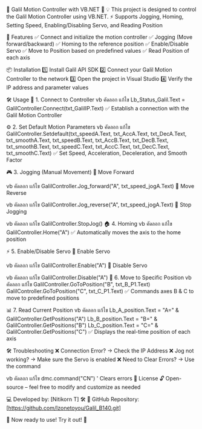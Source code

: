 🎯 Galil Motion Controller with VB.NET 🚀
💡 This project is designed to control the Galil Motion Controller using VB.NET.
⚡ Supports Jogging, Homing, Setting Speed, Enabling/Disabling Servo, and Reading Position

🎨 Features
✅ Connect and initialize the motion controller
✅ Jogging (Move forward/backward)
✅ Homing to the reference position
✅ Enable/Disable Servo
✅ Move to Position based on predefined values
✅ Read Position of each axis

📦 Installation
1️⃣ Install Galil API SDK
2️⃣ Connect your Galil Motion Controller to the network
3️⃣ Open the project in Visual Studio
4️⃣ Verify the IP address and parameter values

🛠 Usage
🔗 1. Connect to Controller
vb
คัดลอก
แก้ไข
Lb_Status_Galil.Text = GalilController.Connect(txt_GalilIP.Text)
✅ Establish a connection with the Galil Motion Controller

⚙️ 2. Set Default Motion Parameters
vb
คัดลอก
แก้ไข
GalilController.Setdefault(txt_speedA.Text, txt_AccA.Text, txt_DecA.Text, txt_smoothA.Text,
                           txt_speedB.Text, txt_AccB.Text, txt_DecB.Text, txt_smoothB.Text,
                           txt_speedC.Text, txt_AccC.Text, txt_DecC.Text, txt_smoothC.Text)
✅ Set Speed, Acceleration, Deceleration, and Smooth Factor

🎮 3. Jogging (Manual Movement)
🔼 Move Forward

vb
คัดลอก
แก้ไข
GalilController.Jog_forward("A", txt_speed_jogA.Text)
🔽 Move Reverse

vb
คัดลอก
แก้ไข
GalilController.Jog_reverse("A", txt_speed_jogA.Text)
🛑 Stop Jogging

vb
คัดลอก
แก้ไข
GalilController.StopJog()
🏠 4. Homing
vb
คัดลอก
แก้ไข
GalilController.Home("A")
✅ Automatically moves the axis to the home position

⚡ 5. Enable/Disable Servo
🔹 Enable Servo

vb
คัดลอก
แก้ไข
GalilController.Enable("A")
🔸 Disable Servo

vb
คัดลอก
แก้ไข
GalilController.Disable("A")
📍 6. Move to Specific Position
vb
คัดลอก
แก้ไข
GalilController.GoToPosition("B", txt_B_P1.Text)
GalilController.GoToPosition("C", txt_C_P1.Text)
✅ Commands axes B & C to move to predefined positions

📊 7. Read Current Position
vb
คัดลอก
แก้ไข
Lb_A_position.Text = "A=" & GalilController.GetPositions("A")
Lb_B_position.Text = "B=" & GalilController.GetPositions("B")
Lb_C_position.Text = "C=" & GalilController.GetPositions("C")
✅ Displays the real-time position of each axis

🛠 Troubleshooting
❌ Connection Error? → Check the IP Address
❌ Jog not working? → Make sure the Servo is enabled
❌ Need to Clear Errors? → Use the command

vb
คัดลอก
แก้ไข
dmc.command("CN") ' Clears errors
📜 License
🔓 Open-source – feel free to modify and customize as needed

💻 Developed by: [Nitikorn T] 🛠
🔗 GitHub Repository: [https://github.com/Izonetoyou/Galil_B140.git]

🚀 Now ready to use! Try it out! 🎯
